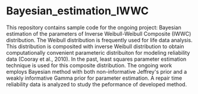 # Bayesian_estimation_IWWC
This repository contains sample code for the ongoing project: Bayesian estimation of the parameters of Inverse Weibull-Weibull Composite (IWWC) distribution.
The Weibull distribution is frequently used for life data analysis. This distribution is composited with inverse Weibull distribution to obtain computationally convenient parameteric distribuiton for modeling reliability data (Cooray et al., 2010). In the past, least squares parameter estimation technique is used for this composite distribution. The ongoing work employs Bayesian method with both non-informative Jeffrey's prior and a weakly informative Gamma prior for parameter estimation. A repair time reliability data is analyzed to study the peformance of developed method.
